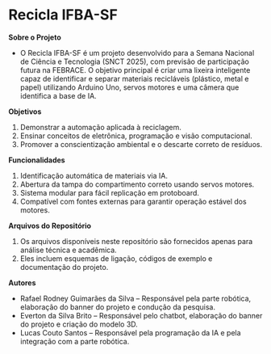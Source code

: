 # Recicla IFBA-SF
**Sobre o Projeto**

- O Recicla IFBA-SF é um projeto desenvolvido para a Semana Nacional de Ciência e Tecnologia (SNCT 2025), com previsão de participação futura na FEBRACE. O objetivo principal é criar uma lixeira inteligente capaz de identificar e separar materiais recicláveis (plástico, metal e papel) utilizando Arduino Uno, servos motores e uma câmera que identifica a base de IA.

**Objetivos**

1. Demonstrar a automação aplicada à reciclagem.
2. Ensinar conceitos de eletrônica, programação e visão computacional.
3. Promover a conscientização ambiental e o descarte correto de resíduos.

**Funcionalidades**

1. Identificação automática de materiais via IA.
2. Abertura da tampa do compartimento correto usando servos motores.
3. Sistema modular para fácil replicação em protoboard.
4. Compatível com fontes externas para garantir operação estável dos motores.

**Arquivos do Repositório**

1. Os arquivos disponíveis neste repositório são fornecidos apenas para análise técnica e acadêmica.
2. Eles incluem esquemas de ligação, códigos de exemplo e documentação do projeto.

**Autores**

- Rafael Rodney Guimarães da Silva – Responsável pela parte robótica, elaboração do banner do projeto e condução da pesquisa.
- Everton da Silva Brito – Responsável pelo chatbot, elaboração do banner do projeto e criação do modelo 3D.
- Lucas Couto Santos – Responsável pela programação da IA e pela integração com a parte robótica.
